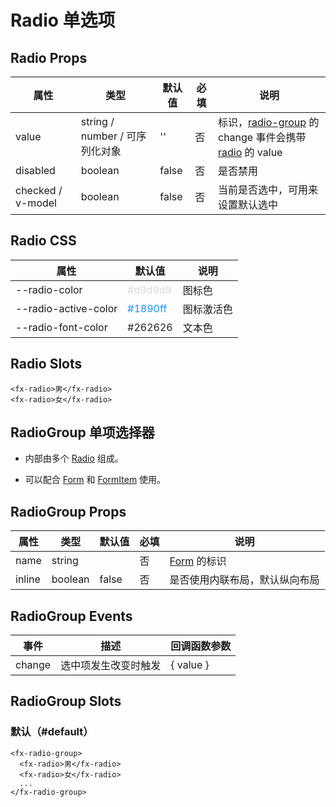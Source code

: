# Radio 单选项

## Radio Props

| 属性              | 类型                           | 默认值 | 必填 | 说明                                                                                   |
| ----------------- | ------------------------------ | ------ | ---- | -------------------------------------------------------------------------------------- |
| value             | string / number / 可序列化对象 | ''     | 否   | 标识，[radio-group](./RadioGroup.md) 的 change 事件会携带 [radio](./Radio.md) 的 value |
| disabled          | boolean                        | false  | 否   | 是否禁用                                                                               |
| checked / v-model | boolean                        | false  | 否   | 当前是否选中，可用来设置默认选中                                                       |

## Radio CSS

| 属性                 | 默认值                             | 说明       |
| -------------------- | ---------------------------------- | ---------- |
| --radio-color        | <font color=#d9d9d9>#d9d9d9</font> | 图标色     |
| --radio-active-color | <font color=#1890ff>#1890ff</font> | 图标激活色 |
| --radio-font-color   | <font color=#262626>#262626</font> | 文本色     |

## Radio Slots

```
<fx-radio>男</fx-radio>
<fx-radio>女</fx-radio>
```

## RadioGroup 单项选择器

- 内部由多个 [Radio](./Radio.md#Radio-单选项) 组成。

- 可以配合 [Form](./Form.md) 和 [FormItem](./Form.md#formitem-表单项)  使用。

## RadioGroup Props

| 属性   | 类型    | 默认值 | 必填 | 说明                           |
| ------ | ------- | ------ | ---- | ------------------------------ |
| name   | string  |        | 否   | [Form](./Form.md) 的标识       |
| inline | boolean | false  | 否   | 是否使用内联布局，默认纵向布局 |

## RadioGroup Events

| 事件   | 描述                 | 回调函数参数 |
| ------ | -------------------- | ------------ |
| change | 选中项发生改变时触发 | { value }    |

## RadioGroup Slots

### 默认（#default）

```
<fx-radio-group>
  <fx-radio>男</fx-radio>
  <fx-radio>女</fx-radio>
  ...
</fx-radio-group>
```
